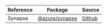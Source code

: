 | Reference | Package | Source |
|---|---|---|
|Synapse|[@azure/synapse](https://www.npmjs.com/package/@azure/synapse)|[Github](https://github.com/Azure/azure-sdk-for-js)|
